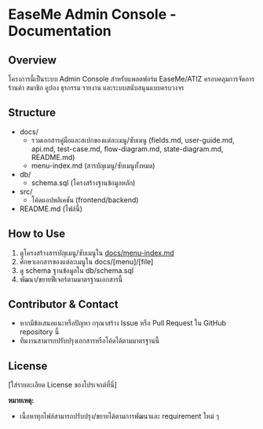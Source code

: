 # EaseMe Admin Console - Documentation

## Overview
โครงการนี้เป็นระบบ Admin Console สำหรับแพลตฟอร์ม EaseMe/ATIZ
ครอบคลุมการจัดการร้านค้า สมาชิก คูปอง ธุรกรรม รายงาน และระบบสนับสนุนแบบครบวงจร

## Structure

- docs/
  - รวมเอกสารคู่มือและสเปกของแต่ละเมนู/ซับเมนู (fields.md, user-guide.md, api.md, test-case.md, flow-diagram.md, state-diagram.md, README.md)
  - menu-index.md (สารบัญเมนู/ซับเมนูทั้งหมด)
- db/
  - schema.sql (โครงสร้างฐานข้อมูลหลัก)
- src/
  - โค้ดแอปพลิเคชัน (frontend/backend)
- README.md (ไฟล์นี้)

## How to Use

1. ดูโครงสร้างสารบัญเมนู/ซับเมนูใน [docs/menu-index.md](docs/menu-index.md)
2. ศึกษาเอกสารของแต่ละเมนูใน docs/[menu]/[file]
3. ดู schema ฐานข้อมูลใน db/schema.sql
4. พัฒนา/ขยายฟีเจอร์ตามมาตรฐานเอกสารนี้

## Contributor & Contact

- หากมีข้อเสนอแนะหรือปัญหา กรุณาสร้าง Issue หรือ Pull Request ใน GitHub repository นี้
- ทีมงานสามารถปรับปรุงเอกสารหรือโค้ดได้ตามมาตรฐานนี้

## License
[ใส่รายละเอียด License ของโปรเจกต์ที่นี่]

**หมายเหตุ:**
- เนื้อหาทุกไฟล์สามารถปรับปรุง/ขยายได้ตามการพัฒนาและ requirement ใหม่ ๆ
